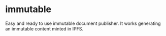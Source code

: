 # immutable
Easy and ready to use immutable document publisher. It works generating an immutable content minted in IPFS.
